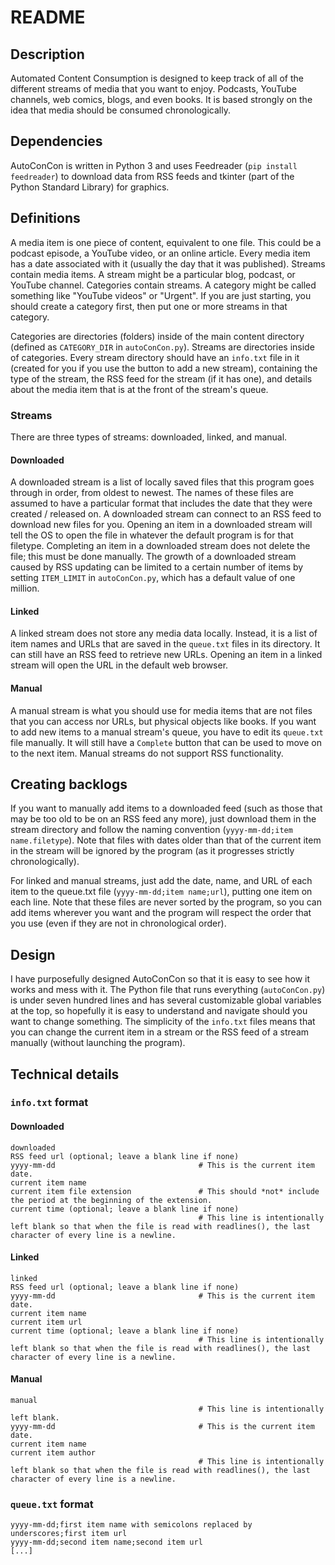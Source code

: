 # README
## Description
Automated Content Consumption is designed to keep track of all of the different streams of media that you want to enjoy. Podcasts, YouTube channels, web comics, blogs, and even books. It is based strongly on the idea that media should be consumed chronologically.

## Dependencies
AutoConCon is written in Python 3 and uses Feedreader (`pip install feedreader`) to download data from RSS feeds and tkinter (part of the Python Standard Library) for graphics.

## Definitions
A media item is one piece of content, equivalent to one file. This could be a podcast episode, a YouTube video, or an online article. Every media item has a date associated with it (usually the day that it was published). Streams contain media items. A stream might be a particular blog, podcast, or YouTube channel. Categories contain streams. A category might be called something like "YouTube videos" or "Urgent". If you are just starting, you should create a category first, then put one or more streams in that category.

Categories are directories (folders) inside of the main content directory (defined as `CATEGORY_DIR` in `autoConCon.py`). Streams are directories inside of categories. Every stream directory should have an `info.txt` file in it (created for you if you use the button to add a new stream), containing the type of the stream, the RSS feed for the stream (if it has one), and details about the media item that is at the front of the stream's queue.

### Streams
There are three types of streams: downloaded, linked, and manual.

#### Downloaded
A downloaded stream is a list of locally saved files that this program goes through in order, from oldest to newest. The names of these files are assumed to have a particular format that includes the date that they were created / released on. A downloaded stream can connect to an RSS feed to download new files for you. Opening an item in a downloaded stream will tell the OS to open the file in whatever the default program is for that filetype. Completing an item in a downloaded stream does not delete the file; this must be done manually. The growth of a downloaded stream caused by RSS updating can be limited to a certain number of items by setting `ITEM_LIMIT` in `autoConCon.py`, which has a default value of one million.

#### Linked
A linked stream does not store any media data locally. Instead, it is a list of item names and URLs that are saved in the `queue.txt` files in its directory. It can still have an RSS feed to retrieve new URLs. Opening an item in a linked stream will open the URL in the default web browser.

#### Manual
A manual stream is what you should use for media items that are not files that you can access nor URLs, but physical objects like books. If you want to add new items to a manual stream's queue, you have to edit its `queue.txt` file manually. It will still have a `Complete` button that can be used to move on to the next item. Manual streams do not support RSS functionality.

## Creating backlogs
If you want to manually add items to a downloaded feed (such as those that may be too old to be on an RSS feed any more), just download them in the stream directory and follow the naming convention (`yyyy-mm-dd;item name.filetype`). Note that files with dates older than that of the current item in the stream will be ignored by the program (as it progresses strictly chronologically).

For linked and manual streams, just add the date, name, and URL of each item to the queue.txt file (`yyyy-mm-dd;item name;url`), putting one item on each line. Note that these files are never sorted by the program, so you can add items wherever you want and the program will respect the order that you use (even if they are not in chronological order).

## Design
I have purposefully designed AutoConCon so that it is easy to see how it works and mess with it. The Python file that runs everything (`autoConCon.py`) is under seven hundred lines and has several customizable global variables at the top, so hopefully it is easy to understand and navigate should you want to change something. The simplicity of the `info.txt` files means that you can change the current item in a stream or the RSS feed of a stream manually (without launching the program).

## Technical details
### `info.txt` format
#### Downloaded
```
downloaded
RSS feed url (optional; leave a blank line if none)
yyyy-mm-dd                                # This is the current item date.
current item name
current item file extension               # This should *not* include the period at the beginning of the extension.
current time (optional; leave a blank line if none)
                                          # This line is intentionally left blank so that when the file is read with readlines(), the last character of every line is a newline.
```

#### Linked
```
linked
RSS feed url (optional; leave a blank line if none)
yyyy-mm-dd                                # This is the current item date.
current item name
current item url
current time (optional; leave a blank line if none)
                                          # This line is intentionally left blank so that when the file is read with readlines(), the last character of every line is a newline.
```

#### Manual
```
manual
                                          # This line is intentionally left blank.
yyyy-mm-dd                                # This is the current item date.
current item name
current item author
                                          # This line is intentionally left blank so that when the file is read with readlines(), the last character of every line is a newline.
```

### `queue.txt` format
```
yyyy-mm-dd;first item name with semicolons replaced by underscores;first item url
yyyy-mm-dd;second item name;second item url
[...]
```
